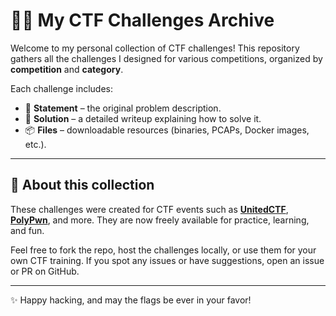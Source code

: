 # 🏴‍☠️  My CTF Challenges Archive

Welcome to my personal collection of CTF challenges!
This repository gathers all the challenges I designed for various competitions, organized by **competition** and **category**.

Each challenge includes:

- 📄 **Statement** – the original problem description.
- 📝 **Solution** – a detailed writeup explaining how to solve it.
- 📦 **Files** – downloadable resources (binaries, PCAPs, Docker images, etc.).

---

## 🚩 About this collection

These challenges were created for CTF events such as **[UnitedCTF](https://unitedctf.ca/)**, **[PolyPwn](https://pwn.polycyber.io/)**, and more.
They are now freely available for practice, learning, and fun.

Feel free to fork the repo, host the challenges locally, or use them for your own CTF training.
If you spot any issues or have suggestions, open an issue or PR on GitHub.

---

✨ Happy hacking, and may the flags be ever in your favor!
